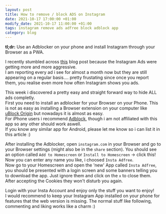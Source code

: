 ```yaml
---
layout: post
title: How to remove / block ADS on Instagram
date: 2021-10-17 17:00:00 +01:00
modify_date: 2021-10-17 11:00:00 +01:00
tags: instagram remove ads adfree block adblock app
category: blog
---
```


__tl;dr:__ Use an Adblocker on your phone and install Instagram through your Browser as a PWA.

I recently stumbled across [this](https://monkeymanifesto.com/how-to-block-ads-on-instagram-3801/) blog post because the Instagram Ads were getting more and more aggressive.  
I am reporting every ad i see for almost a month now but they are still appearing on a regular basis.... pretty frustating since once you report them, you realise even more how often Instagram shows you ads.  

This week i discovered a pretty easy and straight forward way to hide ALL ads completly.  
First you need to install an adblocker for your Browser on your Phone. This is not as easy as installing a Browser extension on your computer like [uBlock Origin](https://chrome.google.com/webstore/detail/ublock-origin/cjpalhdlnbpafiamejdnhcphjbkeiagm?hl=en) but nowadays it is almost as easy.  
For iPhone users i recommend [Adblock](https://apps.apple.com/de/app/adblock/id691121579), though i am not affiliated with this app so any other should work aswell.  
If you know any similar app for Android, please let me know so i can list it in this article :)

After installing the Adblocker, open `instagram.com` in your Browser and go to your Browser settings (might also be in the `share` section). You should see an option called `Add to Homescreen` or `Install to Homescreen` -> click this! Now you can enter any name you like, i choosed `Insta Adfree`.  
Now go to your Homescreen and open the 'new' App called `Insta Adfree`, you should be presented with a login screen and some banners telling you to download the app. Just ignore them and click on the `x` to close them. After accepting the Cookies they won't disturb you again.

Login with your Insta Account and enjoy only the stuff you want to enjoy!  
I would recommend to keep your Instagram App installed on your phone for features that the web version is missing. The normal stuff like following, commenting and liking works like a charm :)
